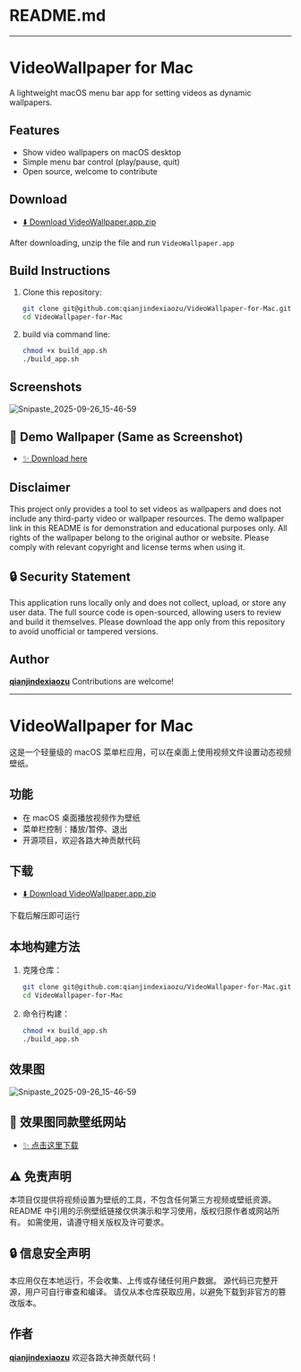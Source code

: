 # README.md

---
# VideoWallpaper for Mac

A lightweight macOS menu bar app for setting videos as dynamic wallpapers.

## Features
- Show video wallpapers on macOS desktop
- Simple menu bar control (play/pause, quit)
- Open source, welcome to contribute

## Download

- [⬇️ Download VideoWallpaper.app.zip](https://github.com/qianjindexiaozu/VideoWallpaper-for-Mac/raw/main/VideoWallpaper.app.zip)

After downloading, unzip the file and run `VideoWallpaper.app`


## Build Instructions
1. Clone this repository:
   ```bash
   git clone git@github.com:qianjindexiaozu/VideoWallpaper-for-Mac.git
   cd VideoWallpaper-for-Mac
   ```

1. build via command line:

   ```bash
   chmod +x build_app.sh
   ./build_app.sh
   ```
## Screenshots

![Snipaste_2025-09-26_15-46-59](./picture/Snipaste_2025-09-26_15-46-59.png)

## 🌆 Demo Wallpaper (Same as Screenshot)

- [✨ Download here](https://mylivewallpapers.com/city/firefly-secret-base-honkai-star-rail-live-wallpaper/)

## Disclaimer

This project only provides a tool to set videos as wallpapers and does not include any third-party video or wallpaper resources.
The demo wallpaper link in this README is for demonstration and educational purposes only.
All rights of the wallpaper belong to the original author or website. Please comply with relevant copyright and license terms when using it.

## 🔒 Security Statement
This application runs locally only and does not collect, upload, or store any user data.
The full source code is open-sourced, allowing users to review and build it themselves.
Please download the app only from this repository to avoid unofficial or tampered versions.

## Author

[**qianjindexiaozu**](https://github.com/qianjindexiaozu)
Contributions are welcome!

---

# VideoWallpaper for Mac

这是一个轻量级的 macOS 菜单栏应用，可以在桌面上使用视频文件设置动态视频壁纸。

## 功能

* 在 macOS 桌面播放视频作为壁纸
* 菜单栏控制：播放/暂停、退出
* 开源项目，欢迎各路大神贡献代码

## 下载

- [⬇️ Download VideoWallpaper.app.zip](https://github.com/qianjindexiaozu/VideoWallpaper-for-Mac/raw/main/VideoWallpaper.app.zip)

下载后解压即可运行


## 本地构建方法

1. 克隆仓库：

   ```bash
   git clone git@github.com:qianjindexiaozu/VideoWallpaper-for-Mac.git
   cd VideoWallpaper-for-Mac
   ```

3. 命令行构建：

   ```bash
   chmod +x build_app.sh
   ./build_app.sh
   ```

## 效果图

![Snipaste_2025-09-26_15-46-59](./picture/Snipaste_2025-09-26_15-46-59.png)


## 🌆 效果图同款壁纸网站

- [✨ 点击这里下载](https://mylivewallpapers.com/city/firefly-secret-base-honkai-star-rail-live-wallpaper/)

## ⚠️ 免责声明

本项目仅提供将视频设置为壁纸的工具，不包含任何第三方视频或壁纸资源。
README 中引用的示例壁纸链接仅供演示和学习使用，版权归原作者或网站所有。
如需使用，请遵守相关版权及许可要求。

## 🔒 信息安全声明

本应用仅在本地运行，不会收集、上传或存储任何用户数据。
源代码已完整开源，用户可自行审查和编译。
请仅从本仓库获取应用，以避免下载到非官方的篡改版本。

## 作者

[**qianjindexiaozu**](https://github.com/qianjindexiaozu)
欢迎各路大神贡献代码！

